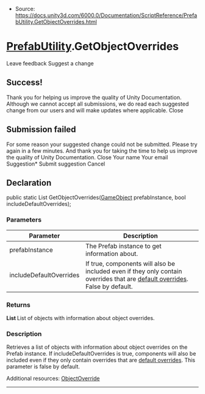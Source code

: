 * Source: https://docs.unity3d.com/6000.0/Documentation/ScriptReference/PrefabUtility.GetObjectOverrides.html

#  [PrefabUtility](https://docs.unity3d.com/6000.0/Documentation/ScriptReference/PrefabUtility.html).GetObjectOverrides
Leave feedback
Suggest a change
## Success!
Thank you for helping us improve the quality of Unity Documentation. Although we cannot accept all submissions, we do read each suggested change from our users and will make updates where applicable.
Close
## Submission failed
For some reason your suggested change could not be submitted. Please <a>try again</a> in a few minutes. And thank you for taking the time to help us improve the quality of Unity Documentation.
Close
Your name Your email Suggestion* Submit suggestion
Cancel
## Declaration
public static List<ObjectOverride> GetObjectOverrides([GameObject](https://docs.unity3d.com/6000.0/Documentation/ScriptReference/GameObject.html) prefabInstance, bool includeDefaultOverrides); 
### Parameters
Parameter | Description  
---|---  
prefabInstance | The Prefab instance to get information about.  
includeDefaultOverrides | If true, components will also be included even if they only contain overrides that are [default overrides](https://docs.unity3d.com/6000.0/Documentation/ScriptReference/PrefabUtility.IsDefaultOverride.html). False by default.  
### Returns
**List <ObjectOverride>** List of objects with information about object overrides. 
### Description
Retrieves a list of objects with information about object overrides on the Prefab instance.
If includeDefaultOverrides is true, components will also be included even if they only contain overrides that are [default overrides](https://docs.unity3d.com/6000.0/Documentation/ScriptReference/PrefabUtility.IsDefaultOverride.html). This parameter is false by default.  
  
Additional resources: [ObjectOverride](https://docs.unity3d.com/6000.0/Documentation/ScriptReference/SceneManagement.ObjectOverride.html)
* * *

